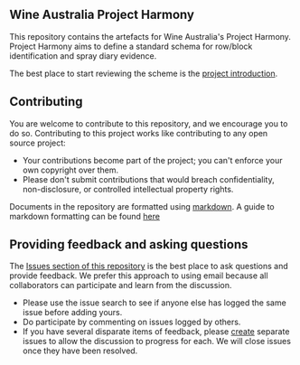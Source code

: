 ## Wine Australia Project Harmony
This repository contains the artefacts for Wine Australia's Project Harmony. Project Harmony aims to define a standard schema for row/block identification and spray diary evidence.

The best place to start reviewing the scheme is the [project introduction](https://github.com/morethanmachines/project-harmony/blob/main/specifications/introduction.md).

## Contributing
You are welcome to contribute to this repository, and we encourage you to do so. Contributing to this project works like contributing to any open source project:

* Your contributions become part of the project; you can't enforce your own copyright over them.
* Please don't submit contributions that would breach confidentiality, non-disclosure, or controlled intellectual property rights.

Documents in the repository are formatted using [markdown](http://daringfireball.net/projects/markdown/). A guide to markdown formatting can be found [here](https://docs.github.com/en/github-ae@latest/get-started/writing-on-github/getting-started-with-writing-and-formatting-on-github/about-writing-and-formatting-on-github)

## Providing feedback and asking questions
The [Issues section of this repository](https://github.com/morethanmachines/project-harmony/issues) is the best place to ask questions and provide feedback. We prefer this approach to using email because all collaborators can participate and learn from the discussion.

* Please use the issue search to see if anyone else has logged the same issue before adding yours.
* Do participate by commenting on issues logged by others.
* If you have several disparate items of feedback, please [create](https://github.com/morethanmachines/project-harmony/issues/new) separate issues to allow the discussion to progress for each. We will close issues once they have been resolved.